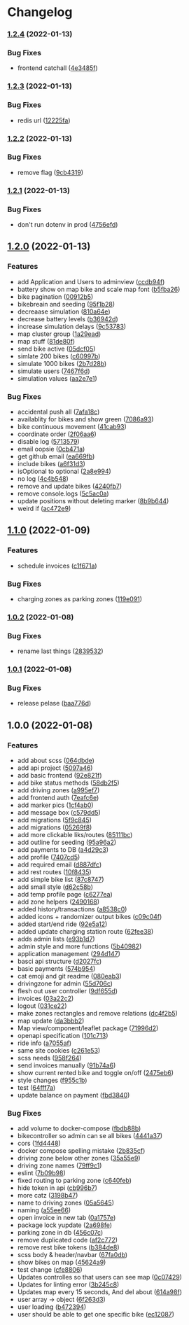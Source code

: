 # Changelog

### [1.2.4](https://www.github.com/scriptcoded/bth-pattern-group-14/compare/v1.2.3...v1.2.4) (2022-01-13)


### Bug Fixes

* frontend catchall ([4e3485f](https://www.github.com/scriptcoded/bth-pattern-group-14/commit/4e3485fe304769c0d3ed9c756bbf818e99dddf41))

### [1.2.3](https://www.github.com/scriptcoded/bth-pattern-group-14/compare/v1.2.2...v1.2.3) (2022-01-13)


### Bug Fixes

* redis url ([12225fa](https://www.github.com/scriptcoded/bth-pattern-group-14/commit/12225fabcb9ef7a2c55d5e03f1dc5777ad7bb88d))

### [1.2.2](https://www.github.com/scriptcoded/bth-pattern-group-14/compare/v1.2.1...v1.2.2) (2022-01-13)


### Bug Fixes

* remove flag ([9cb4319](https://www.github.com/scriptcoded/bth-pattern-group-14/commit/9cb4319b59c16857ef1b6f668761f714c5280cd0))

### [1.2.1](https://www.github.com/scriptcoded/bth-pattern-group-14/compare/v1.2.0...v1.2.1) (2022-01-13)


### Bug Fixes

* don't run dotenv in prod ([4756efd](https://www.github.com/scriptcoded/bth-pattern-group-14/commit/4756efdf65dbc0946c8f3a011fdf879e5f25771f))

## [1.2.0](https://www.github.com/scriptcoded/bth-pattern-group-14/compare/v1.1.0...v1.2.0) (2022-01-13)


### Features

* add Application and Users to adminview ([ccdb94f](https://www.github.com/scriptcoded/bth-pattern-group-14/commit/ccdb94f59993c234c18a8bb634cc8149b4393aaf))
* battery show on map bike and scale map font ([b5fba26](https://www.github.com/scriptcoded/bth-pattern-group-14/commit/b5fba266df6fb807a5bec9e3bc0687e8b5be0389))
* bike pagination ([00912b5](https://www.github.com/scriptcoded/bth-pattern-group-14/commit/00912b5e7873e303dd5faacc14fb113b028c7727))
* bikebreain and seeding ([95f1b28](https://www.github.com/scriptcoded/bth-pattern-group-14/commit/95f1b287137d59480e0b680421e2c630e1dc27b5))
* decreaase simulation ([810a64e](https://www.github.com/scriptcoded/bth-pattern-group-14/commit/810a64e07bfb374c6e352de26249314d00ea70e9))
* decrease battery levels ([b36942d](https://www.github.com/scriptcoded/bth-pattern-group-14/commit/b36942d30414b2965bde4c918f023bf26819d1b8))
* increase simulation delays ([9c53783](https://www.github.com/scriptcoded/bth-pattern-group-14/commit/9c53783b2bb30bc6643fb1b9b7a351a0057891d1))
* map cluster group ([1a29ead](https://www.github.com/scriptcoded/bth-pattern-group-14/commit/1a29ead3363e8cf772276b6e0f6e6ea0e9f23e32))
* map stuff ([81de80f](https://www.github.com/scriptcoded/bth-pattern-group-14/commit/81de80f8ea86e87b80a1298d0d3b094dc064a713))
* send bike active ([05dcf05](https://www.github.com/scriptcoded/bth-pattern-group-14/commit/05dcf05ea19f834cf3e210370ec723f70d57a853))
* simlate 200 bikes ([c60997b](https://www.github.com/scriptcoded/bth-pattern-group-14/commit/c60997b22047d4949dc4d9621a19358792a62ed7))
* simulate 1000 bikes ([2b7d28b](https://www.github.com/scriptcoded/bth-pattern-group-14/commit/2b7d28bd2cf4c3807c2837ec3ea4d8c4abd34b54))
* simulate users ([7467f6d](https://www.github.com/scriptcoded/bth-pattern-group-14/commit/7467f6d806ca8b7f87062c8e7cf6a7e614d3ef0a))
* simulation values ([aa2e7e1](https://www.github.com/scriptcoded/bth-pattern-group-14/commit/aa2e7e19ca8fa08cc931d72ca8ef77f34ade8bfe))


### Bug Fixes

* accidental push all ([7afa18c](https://www.github.com/scriptcoded/bth-pattern-group-14/commit/7afa18c32d071f4a7cb41cfb30206af2d1fb8d57))
* availablity for bikes and show green ([7086a93](https://www.github.com/scriptcoded/bth-pattern-group-14/commit/7086a938630e81612cdac2ab925629b3ed9dfb4e))
* bike continuous movement ([41cab93](https://www.github.com/scriptcoded/bth-pattern-group-14/commit/41cab933d9d88dfbd4a0be4e99babba64f7ea1bf))
* coordinate order ([2f06aa6](https://www.github.com/scriptcoded/bth-pattern-group-14/commit/2f06aa6441ef9293d6b298662fcd66cae9611fb8))
* disable log ([5713579](https://www.github.com/scriptcoded/bth-pattern-group-14/commit/57135792fc934b8c1eb17487d921e221c8d82aaa))
* email oopsie ([0cb471a](https://www.github.com/scriptcoded/bth-pattern-group-14/commit/0cb471aadef6cd008be7a69789511e3ff140182b))
* get github email ([ea669fb](https://www.github.com/scriptcoded/bth-pattern-group-14/commit/ea669fb39642ee0e1ac679321802297726acfeaa))
* include bikes ([a6f31d3](https://www.github.com/scriptcoded/bth-pattern-group-14/commit/a6f31d3b968a0a714c860710d1f82d96f795eb7e))
* isOptional to optional ([2a8e994](https://www.github.com/scriptcoded/bth-pattern-group-14/commit/2a8e9949c70c4ba1e94ba081d840d2286b8a25b6))
* no log ([4c4b548](https://www.github.com/scriptcoded/bth-pattern-group-14/commit/4c4b5489925d7857256a6273b6aaa8e099c68f11))
* remove and update bikes ([4240fb7](https://www.github.com/scriptcoded/bth-pattern-group-14/commit/4240fb770a99832489c897b4d95b9432159053b8))
* remove console.logs ([5c5ac0a](https://www.github.com/scriptcoded/bth-pattern-group-14/commit/5c5ac0a6a2667a02096862bfb4214b41c128be4d))
* update positions without deleting marker ([8b9b644](https://www.github.com/scriptcoded/bth-pattern-group-14/commit/8b9b644c40f1e50df530fb7a96eb922cb8cb21b9))
* weird if ([ac472e9](https://www.github.com/scriptcoded/bth-pattern-group-14/commit/ac472e9976f691161458bfaa77cdaf1182d43631))

## [1.1.0](https://www.github.com/scriptcoded/bth-pattern-group-14/compare/v1.0.2...v1.1.0) (2022-01-09)


### Features

* schedule invoices ([c1f671a](https://www.github.com/scriptcoded/bth-pattern-group-14/commit/c1f671a4597fac723e4f7b6ef477ad27f16ad6f1))


### Bug Fixes

* charging zones as parking zones ([119e091](https://www.github.com/scriptcoded/bth-pattern-group-14/commit/119e091c000c71d52b9cd928606ec69e262fc301))

### [1.0.2](https://www.github.com/scriptcoded/bth-pattern-group-14/compare/v1.0.1...v1.0.2) (2022-01-08)


### Bug Fixes

* rename last things ([2839532](https://www.github.com/scriptcoded/bth-pattern-group-14/commit/28395329091f15426e249f837fcffbc61ecae47c))

### [1.0.1](https://www.github.com/scriptcoded/bth-pattern-group-14/compare/v1.0.0...v1.0.1) (2022-01-08)


### Bug Fixes

* release pelase ([baa776d](https://www.github.com/scriptcoded/bth-pattern-group-14/commit/baa776d99c1f03c4db87ec1092700c7bc32997e8))

## 1.0.0 (2022-01-08)


### Features

* add about scss ([064dbde](https://www.github.com/scriptcoded/bth-pattern-group-14/commit/064dbde10cd0b64e21b588c73dc10da812e43e12))
* add api project ([5097a46](https://www.github.com/scriptcoded/bth-pattern-group-14/commit/5097a46787278510ab2e3dbd34f23a0ed79081bc))
* add basic frontend ([92e821f](https://www.github.com/scriptcoded/bth-pattern-group-14/commit/92e821f21386da2c4c5a0b96c43c0ab826f9a0d2))
* add bike status methods ([58db2f5](https://www.github.com/scriptcoded/bth-pattern-group-14/commit/58db2f51fc08f9bb513adceb23d275bc1a54f466))
* add driving zones ([a995ef7](https://www.github.com/scriptcoded/bth-pattern-group-14/commit/a995ef70fae4bc826cabb63b668556dc42e512e7))
* add frontend auth ([7eafc6e](https://www.github.com/scriptcoded/bth-pattern-group-14/commit/7eafc6e260c8a011756b8997e85103daed6df6de))
* add marker pics ([1cf4ab0](https://www.github.com/scriptcoded/bth-pattern-group-14/commit/1cf4ab0bc18dd5dff39e7af9728895f081df433b))
* add message box ([c579dd5](https://www.github.com/scriptcoded/bth-pattern-group-14/commit/c579dd56442b719d0d76b436f86a674f5ddb4188))
* add migrations ([5f9c845](https://www.github.com/scriptcoded/bth-pattern-group-14/commit/5f9c845a8ba247272ca7a0adba7a5b8aa063b267))
* add migrations ([05269f8](https://www.github.com/scriptcoded/bth-pattern-group-14/commit/05269f8a8018f822c30ebc9b12a18394337cd455))
* add more clickable liks/routes ([85111bc](https://www.github.com/scriptcoded/bth-pattern-group-14/commit/85111bc2f66894eea787e5f396c8cb9f21f8c271))
* add outline for seeding ([95a96a2](https://www.github.com/scriptcoded/bth-pattern-group-14/commit/95a96a219de864a27627606138b8fbc32203881f))
* add payments to DB ([a4d29c3](https://www.github.com/scriptcoded/bth-pattern-group-14/commit/a4d29c3369e4890e7989d3e98731a6a16b94cdd7))
* add profile ([7407cd5](https://www.github.com/scriptcoded/bth-pattern-group-14/commit/7407cd5da10e2e37897ac3e35d970e9847215f3e))
* add required email ([d887dfc](https://www.github.com/scriptcoded/bth-pattern-group-14/commit/d887dfcb497f95effa20035e5bcd5f97c68f23fa))
* add rest routes ([10f8435](https://www.github.com/scriptcoded/bth-pattern-group-14/commit/10f84351f7de4458363768765473a83a5117b915))
* add simple bike list ([87c8747](https://www.github.com/scriptcoded/bth-pattern-group-14/commit/87c8747df678f842907a903fad24d64adb99faf8))
* add small style ([d62c58b](https://www.github.com/scriptcoded/bth-pattern-group-14/commit/d62c58b04576ec4ae0abe6956fa2735a0ad2c8b7))
* add temp profile page ([c6277ea](https://www.github.com/scriptcoded/bth-pattern-group-14/commit/c6277ead36db3780091dfe48587a546a42eb4af4))
* add zone helpers ([2490168](https://www.github.com/scriptcoded/bth-pattern-group-14/commit/24901688e5f12faa153fcb91503877cfc72cb9c4))
* added history/transactions ([a8538c0](https://www.github.com/scriptcoded/bth-pattern-group-14/commit/a8538c08a43ea43893ecd3d5e0a04826e72d2bb8))
* added icons + randomizer output bikes ([c09c04f](https://www.github.com/scriptcoded/bth-pattern-group-14/commit/c09c04fb94f12db5d79b8f6a5a3b1d24d5bd1d24))
* added start/end ride ([92e5a12](https://www.github.com/scriptcoded/bth-pattern-group-14/commit/92e5a126fbfa520a61582c3bdf586e37093e59ab))
* added update charging station route ([62fee38](https://www.github.com/scriptcoded/bth-pattern-group-14/commit/62fee385acf074eee0aacf4bebb1f9ced149b7b9))
* adds admin lists ([e93b1d7](https://www.github.com/scriptcoded/bth-pattern-group-14/commit/e93b1d779d80b0a4c0d861419a02172682b271db))
* admin style and more functions ([5b40982](https://www.github.com/scriptcoded/bth-pattern-group-14/commit/5b40982fcce81e7b5c5f9697e7f4c62b4d1b01a4))
* application management ([294d147](https://www.github.com/scriptcoded/bth-pattern-group-14/commit/294d1473158ac91571575400d6986d2ba3ae8186))
* basci api structure ([d2027fc](https://www.github.com/scriptcoded/bth-pattern-group-14/commit/d2027fc709301c611a06c5a39c919a907d93cf8e))
* basic payments ([574b954](https://www.github.com/scriptcoded/bth-pattern-group-14/commit/574b954bf4dfa8c67bb37c1d61f08e8765bf7787))
* cat emoji and git readme ([080eab3](https://www.github.com/scriptcoded/bth-pattern-group-14/commit/080eab31f15094e5b0413fa73a69788f568d8a63))
* drivingzone for admin ([55d706c](https://www.github.com/scriptcoded/bth-pattern-group-14/commit/55d706c3d260129ef0e1a6aaa524eb999762fd69))
* flesh out user controller ([9df655d](https://www.github.com/scriptcoded/bth-pattern-group-14/commit/9df655da99012a01bdaeb39c7b7e224c5985b88b))
* invoices ([03a22c2](https://www.github.com/scriptcoded/bth-pattern-group-14/commit/03a22c21ae539f0fce08ac956a71cec315120ee5))
* logout ([031ce22](https://www.github.com/scriptcoded/bth-pattern-group-14/commit/031ce22a2a8dcce7df8eb1ee067267a0a1b61c37))
* make zones rectangles and remove relations ([dc4f2b5](https://www.github.com/scriptcoded/bth-pattern-group-14/commit/dc4f2b5c47c3c0c34f6f7d48b02a6fce28882bdf))
* map update ([da3bbb2](https://www.github.com/scriptcoded/bth-pattern-group-14/commit/da3bbb2718e07c44d6a77f4802e69c1c24c6cc74))
* Map view/component/leaflet package ([71996d2](https://www.github.com/scriptcoded/bth-pattern-group-14/commit/71996d2e3a390c1631bded5e6196e7ec31616bf9))
* openapi specification ([101c713](https://www.github.com/scriptcoded/bth-pattern-group-14/commit/101c71321673ef32d09deec1f97f8b575feb4689))
* ride info ([a7055af](https://www.github.com/scriptcoded/bth-pattern-group-14/commit/a7055af50ea7f242a6e59b085a8c5e06cfaae288))
* same site cookies ([c261e53](https://www.github.com/scriptcoded/bth-pattern-group-14/commit/c261e53ef01e619c24808c71611702c0b7ee2f67))
* scss needs ([958f264](https://www.github.com/scriptcoded/bth-pattern-group-14/commit/958f264bcd4ffe0f7d61af50dab9c6e408f909a1))
* send invoices manually ([91b74a6](https://www.github.com/scriptcoded/bth-pattern-group-14/commit/91b74a6814e60da411b1cbb79a28838fbc72539e))
* show current rented bike and toggle on/off ([2475eb6](https://www.github.com/scriptcoded/bth-pattern-group-14/commit/2475eb6776819e6df49d33b9b8421e60247286d3))
* style changes ([f955c1b](https://www.github.com/scriptcoded/bth-pattern-group-14/commit/f955c1b00b6e7a2ae15b5658f63bff32f85b5c06))
* test ([64fff7a](https://www.github.com/scriptcoded/bth-pattern-group-14/commit/64fff7a9d864f58311d5c8e8c5abc68f9009ab75))
* update balance on payment ([fbd3840](https://www.github.com/scriptcoded/bth-pattern-group-14/commit/fbd3840777081192a9bc6920e9722843489238c0))


### Bug Fixes

* add volume to docker-compose ([fbdb88b](https://www.github.com/scriptcoded/bth-pattern-group-14/commit/fbdb88bf2c6c22757d4ac30aaedecfcb79ad3200))
* bikecontroller so admin can se all bikes ([4441a37](https://www.github.com/scriptcoded/bth-pattern-group-14/commit/4441a37090298ed625cb0a4188df0828d4f12f54))
* cors ([1fd4448](https://www.github.com/scriptcoded/bth-pattern-group-14/commit/1fd4448bbf6a9c1c8f030e6f1e5e6051de7853bf))
* docker compose spelling mistake ([2b835cf](https://www.github.com/scriptcoded/bth-pattern-group-14/commit/2b835cf2d16679b76c88d9e9a89385bea1fb6660))
* driving zone below other zones ([35a55e9](https://www.github.com/scriptcoded/bth-pattern-group-14/commit/35a55e95104f71debce4c705f8519ba117b5914a))
* driving zone names ([79ff9c1](https://www.github.com/scriptcoded/bth-pattern-group-14/commit/79ff9c158f088e9a7c609f3e0f60e1192535f1ef))
* eslint ([7b09b98](https://www.github.com/scriptcoded/bth-pattern-group-14/commit/7b09b980d3a00689eea5e3d1a53838ee9db0bfcc))
* fixed routing to parking zone ([c640feb](https://www.github.com/scriptcoded/bth-pattern-group-14/commit/c640feba7ef54c20abf801b1d70dd9beb41fe2f5))
* hide token in api ([cb996b7](https://www.github.com/scriptcoded/bth-pattern-group-14/commit/cb996b782a0824e44fb89f9db9b96f94b6046fde))
* more catz ([3198b47](https://www.github.com/scriptcoded/bth-pattern-group-14/commit/3198b47ce43cf0c71675e059b07a51fe5fbeaea3))
* name to driving zones ([05a5645](https://www.github.com/scriptcoded/bth-pattern-group-14/commit/05a5645b856ff8b0abe8f4de4fa43826c4ba68e9))
* naming ([a55ee66](https://www.github.com/scriptcoded/bth-pattern-group-14/commit/a55ee66511e1f20710127762dac9095af4b50dec))
* open invoice in new tab ([0a1757e](https://www.github.com/scriptcoded/bth-pattern-group-14/commit/0a1757e47db6e0504d1987b85e5b7b932eae9b88))
* package lock yupdate ([2a698fe](https://www.github.com/scriptcoded/bth-pattern-group-14/commit/2a698fe08bfd4e883cfff2d21e2bd2e145ea4567))
* parking zone in db ([456c07c](https://www.github.com/scriptcoded/bth-pattern-group-14/commit/456c07c4d77e35add35656860d00b9af4d78a446))
* remove duplicated code ([af2c772](https://www.github.com/scriptcoded/bth-pattern-group-14/commit/af2c772a6eacb785e8c7de833fbecef0d66f7811))
* remove rest bike tokens ([b384de8](https://www.github.com/scriptcoded/bth-pattern-group-14/commit/b384de81d5a80fd7af63a747a4f3da6f208451b2))
* scss body & header/navbar ([67fa0db](https://www.github.com/scriptcoded/bth-pattern-group-14/commit/67fa0db3a261b3bb768133dab0fb3f40b559114f))
* show bikes on map ([45624a9](https://www.github.com/scriptcoded/bth-pattern-group-14/commit/45624a9cabd9239d7cc29db6e660851b4bc6dd2a))
* test change ([cfe8806](https://www.github.com/scriptcoded/bth-pattern-group-14/commit/cfe8806930622df5db1cfbd44f670bcd0f4a4f43))
* Updates controlles so that users can see map ([0c07429](https://www.github.com/scriptcoded/bth-pattern-group-14/commit/0c074295aa56099db02404d8c69b975419640ec9))
* Updates for linting error ([3b245c8](https://www.github.com/scriptcoded/bth-pattern-group-14/commit/3b245c856935986b3bb51f8f078eef331e739c0a))
* Updates map every 15 seconds, And del about ([614a98f](https://www.github.com/scriptcoded/bth-pattern-group-14/commit/614a98f40a2848d68ae8492f21759edd9a24f628))
* user array -> object ([6f263d3](https://www.github.com/scriptcoded/bth-pattern-group-14/commit/6f263d3ba529fb002de8ed02c545b7170be745f7))
* user loading ([b472394](https://www.github.com/scriptcoded/bth-pattern-group-14/commit/b47239494d438b00de2e935e9e766d7d72edf284))
* user should be able to get one specific bike ([ec12087](https://www.github.com/scriptcoded/bth-pattern-group-14/commit/ec12087a9719ad7d6dc634b290535e43db7bf802))
